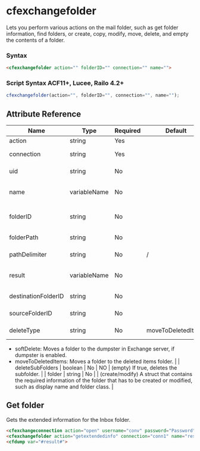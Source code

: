 # cfexchangefolder

Lets you perform various actions on the mail folder, such as get folder information, find folders, or create, copy, modify, move, delete, and empty the contents of a folder.

### Syntax

```html
<cfexchangefolder action="" folderID="" connection="" name="">
```

### Script Syntax ACF11+, Lucee, Railo 4.2+

```javascript
cfexchangefolder(action="", folderID="", connection="", name="");
```

## Attribute Reference

| Name | Type | Required | Default | Description |
| --- | --- | --- | --- | --- |
| action | string | Yes |  | The action to take. |
| connection | string | Yes |  | The name of the connection to the Exchange server, as specified in the `cfexchangeconnection` tag. |
| uid | string | No |  | (getInfo/getExtendedInfo) UID that is used to identify the folder in which the actions are performed. |
| name | variableName | No |  | (getInfo/getExtendedInfo/findSubFolders) The name of the ColdFusion query variable that contains the returned information about the folder. |
| folderID | string | No |  | (getInfo/getExtendedInfo/findSubFolders/delete/modify/empty) UID that is used to identify the folder in which the actions are performed. |
| folderPath | string | No |  | (getInfo/getExtendedInfo) Full path to the folder where the action has to be performed. |
| pathDelimiter | string | No | / | (getInfo/getExtendedInfo) Lets you specify the delimiter that is used to separate the folders. |
| result | variableName | No |  | (create/copy/move) The name of a query variable that contains the result returned from the exchange server when one of the action is performed. |
| destinationFolderID | string | No |  | (copy/move) A case-sensitive Exchange UID value that uniquely identifies the destination folder. |
| sourceFolderID | string | No |  | (copy/move) The UID that is used to identify the folder from which you copy or move folders to the destination folder. |
| deleteType | string | No | moveToDeletedItems | (delete/move) - hardDelete: Removes a folder permanently from the Exchange server.
- softDelete: Moves a folder to the dumpster in Exchange server, if dumpster is enabled.
- moveToDeletedItems: Moves a folder to the deleted items folder. |
| deleteSubFolders | boolean | No | NO | (empty) If true, deletes the subfolder. |
| folder | string | No |  | (create/modify) A struct that contains the required information of the folder that has to be created or modified, such as display name and folder class. |

## Get folder

Gets the extended information for the Inbox folder.

```html
<cfexchangeconnection action="open" username="conv" password="Password" server="IP_Address" serverversion="2010" connection="conn1">
<cfexchangefolder action="getextendedinfo" connection="conn1" name="result" folderpath="Inbox">
<cfdump var="#result#">
```
